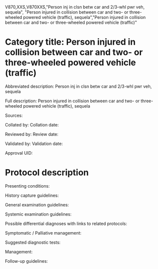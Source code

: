 V870,XXS,V870XXS,"Person inj in clsn betw car and 2/3-whl pwr veh, sequela", "Person injured in collision between car and two- or three-wheeled powered vehicle (traffic), sequela","Person injured in collision between car and two- or three-wheeled powered vehicle (traffic)"
# Category title: Person injured in collision between car and two- or three-wheeled powered vehicle (traffic)

Abbreviated description: Person inj in clsn betw car and 2/3-whl pwr veh, sequela

Full description: Person injured in collision between car and two- or three-wheeled powered vehicle (traffic), sequela

Sources:

Collated by:
Collation date:

Reviewed by:
Review date:

Validated by:
Validation date:

Approval UID:

# Protocol description

Presenting conditions:

History capture guidelines:

General examination guidelines:

Systemic examination guidelines:

Possible differential diagnoses with links to related protocols:

Symptomatic / Palliative management:

Suggested diagnostic tests:

Management:

Follow-up guidelines:
